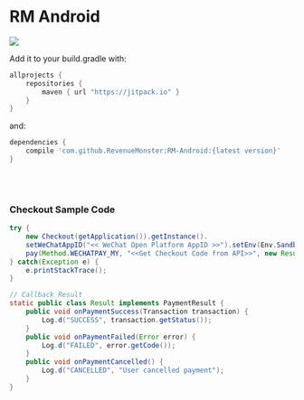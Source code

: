 # RM Android

[![](https://jitpack.io/v/RevenueMonster/RM-Android.svg)](https://jitpack.io/#RevenueMonster/RM-Android)


<!-- For more details check out the [documentation]() -->

Add it to your build.gradle with:
```gradle
allprojects {
    repositories {
        maven { url "https://jitpack.io" }
    }
}
```
and:

```gradle
dependencies {
    compile 'com.github.RevenueMonster:RM-Android:{latest version}'
}
```
<br/>
<br/>

### Checkout Sample Code
```java
try {
	new Checkout(getApplication()).getInstance().
	setWeChatAppID("<< WeChat Open Platform AppID >>").setEnv(Env.Sandbox).
	pay(Method.WECHATPAY_MY, "<<Get Checkout Code from API>>", new Result());
} catch(Exception e) {
	e.printStackTrace();
}

// Callback Result
static public class Result implements PaymentResult {
	public void onPaymentSuccess(Transaction transaction) {
		Log.d("SUCCESS", transaction.getStatus());
	}
	public void onPaymentFailed(Error error) {
		Log.d("FAILED", error.getCode());
	}
	public void onPaymentCancelled() {
		Log.d("CANCELLED", "User cancelled payment");
	}
}
```

